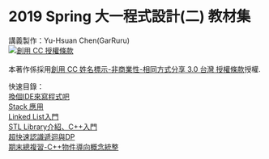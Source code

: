 # 2019 Spring 大一程式設計(二) 教材集

講義製作：Yu-Hsuan Chen(GarRuru)  
<a rel="license" href="http://creativecommons.org/licenses/by-nc-sa/3.0/tw/"><img alt="創用 CC 授權條款" style="border-width:0" src="https://i.creativecommons.org/l/by-nc-sa/3.0/tw/88x31.png" /></a><br />  
本著作係採用<a rel="license" href="http://creativecommons.org/licenses/by-nc-sa/3.0/tw/">創用 CC 姓名標示-非商業性-相同方式分享 3.0 台灣 授權條款</a>授權.  


快速目錄：  
[換個IDE來寫程式吧](https://github.com/GarRuru/1072NTOUCSE-CPPLecture/blob/master/p0-Better%20IDE.pdf)  
[Stack 應用](https://github.com/GarRuru/1072NTOUCSE-CPPLecture/blob/master/p3-4%20splitted.pdf)  
[Linked List入門](https://github.com/GarRuru/1072NTOUCSE-CPPLecture/blob/master/p5-Linked%20List%20Intro.pdf)  
[STL Library介紹、C++入門](https://github.com/GarRuru/1072NTOUCSE-CPPLecture/blob/master/p7-Advanced%20CPP.pdf)  
[超快速認識遞迴與DP](https://github.com/GarRuru/1072NTOUCSE-CPPLecture/blob/master/p9-QuickLook-DPandRecursive.pdf)  
[期末總複習-C++物件導向概念統整](https://github.com/GarRuru/1072NTOUCSE-CPPLecture/blob/master/p11-OOPforbeginner.pdf)  
